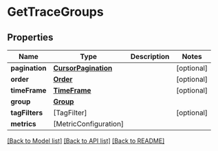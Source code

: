 # GetTraceGroups

## Properties
Name | Type | Description | Notes
------------ | ------------- | ------------- | -------------
**pagination** | [**CursorPagination**](CursorPagination.md) |  | [optional] 
**order** | [**Order**](Order.md) |  | [optional] 
**timeFrame** | [**TimeFrame**](TimeFrame.md) |  | [optional] 
**group** | [**Group**](Group.md) |  | 
**tagFilters** | [TagFilter] |  | [optional] 
**metrics** | [MetricConfiguration] |  | 

[[Back to Model list]](../README.md#documentation-for-models) [[Back to API list]](../README.md#documentation-for-api-endpoints) [[Back to README]](../README.md)


